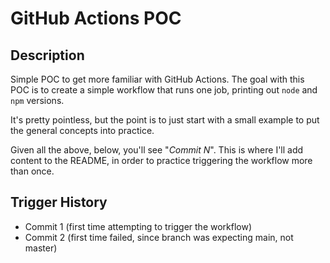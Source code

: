 # GitHub Actions POC

## Description

Simple POC to get more familiar with GitHub Actions.  The goal with this POC is to create a simple workflow that runs one job, printing out `node` and `npm` versions.

It's pretty pointless, but the point is to just start with a small example to put the general concepts into practice.

Given all the above, below, you'll see "_Commit N_".  This is where I'll add content to the README, in order to practice triggering the workflow more than once.

## Trigger History

* Commit 1 (first time attempting to trigger the workflow)
* Commit 2 (first time failed, since branch was expecting main, not master)